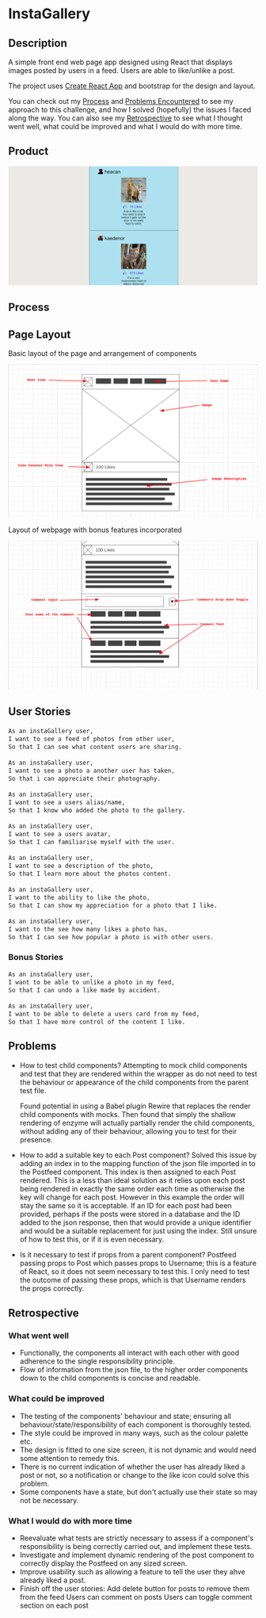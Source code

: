 # InstaGallery

## Description

A simple front end web page app designed using React that displays images posted by users in a feed. Users are able to like/unlike a post.

The project uses [Create React App](https://github.com/facebook/create-react-app) and bootstrap for the design and layout.

You can check out my [Process](#process) and [Problems Encountered](#problems) to see my approach to this challenge, and how I solved (hopefully) the issues I faced along the way.
You can also see my [Retrospective](#retrospective) to see what I thought went well, what could be improved and what I would do with more time.


## Product

![alt text](./Screenshot.png "InstaGallery screenshot")

## Process

## Page Layout

Basic layout of the page and arrangement of components

![alt text](./wireframe.png "Webpage Layout")

Layout of webpage with bonus features incorporated

![alt text](./bonus_stories_wireframe.png "Bonus Layout")


## User Stories
```
As an instaGallery user, 
I want to see a feed of photos from other user, 
So that I can see what content users are sharing.

As an instaGallery user,
I want to see a photo a another user has taken,
So that i can appreciate their photography.

As an instaGallery user, 
I want to see a users alias/name, 
So that I know who added the photo to the gallery.

As an instaGallery user, 
I want to see a users avatar, 
So that I can familiarise myself with the user.

As an instaGallery user, 
I want to see a description of the photo, 
So that I learn more about the photos content.

As an instaGallery user, 
I want to the ability to like the photo, 
So that I can show my appreciation for a photo that I like.

As an instaGallery user, 
I want to the see how many likes a photo has, 
So that I can see how popular a photo is with other users.

```

### Bonus Stories

```
As an instaGallery user, 
I want to be able to unlike a photo in my feed, 
So that I can undo a like made by accident.

As an instaGallery user, 
I want to be able to delete a users card from my feed, 
So that I have more control of the content I like.
```

## Problems

* How to test child components?
    Attempting to mock child components and test that they are rendered within the wrapper as do not need to test the behaviour or appearance of the child components from the parent test file.

    Found potential in using a Babel plugin Rewire that replaces the render child components with mocks. Then found that simply the shallow rendering of enzyme will actually partially render the child components, without adding any of their behaviour, allowing you to test for their presence.

* How to add a suitable key to each Post component?
    Solved this issue by adding an index in to the mapping function of the json file imported in to the Postfeed component. This index is then assigned to each Post rendered. This is a less than ideal solution as it relies upon each post being rendered in exactly the same order each time as otherwise the key will change for each post. However in this example the order will stay the same so it is acceptable. If an ID for each post had been provided, perhaps if the posts were stored in a database and the ID added to the json response, then that would provide a unique identifier and would be a suitable replacement for just using the index. Still unsure of how to test this, or if it is even necessary.

* Is it necessary to test if props from a parent component?
    Postfeed passing props to Post which passes props to Username; this is a feature of React, so it does not seem necessary to test this. I only need to test the outcome of passing these props, which is that Username renders the props correctly.


## Retrospective

### What went well
 *   Functionally, the components all interact with each other with good adherence to the single responsibility principle.
 *   Flow of information from the json file, to the higher order components down to the child components is concise and readable.
 

### What could be improved
*   The testing of the components' behaviour and state; ensuring all behaviour/state/responsibility of each component is thoroughly tested.
*   The style could be improved in many ways, such as the colour palette etc.
*   The design is fitted to one size screen, it is not dynamic and would need some attention to remedy this.
*   There is no current indication of whether the user has already liked a post or not, so a notification or change to the like icon could solve this problem.
*   Some components have a state, but don't actually use their state so may not be necessary.

### What I would do with more time

* Reevaluate what tests are strictly necessary to assess if a component's responsibility is being correctly carried out, and implement these tests.
* Investigate and implement dynamic rendering of the post component to correctly display the Postfeed on any sized screen.
* Improve usability such as allowing a feature to tell the user they ahve already liked a post.
* Finish off the user stories:
    Add delete button for posts to remove them from the feed
    Users can comment on posts
    Users can toggle comment section on each post
